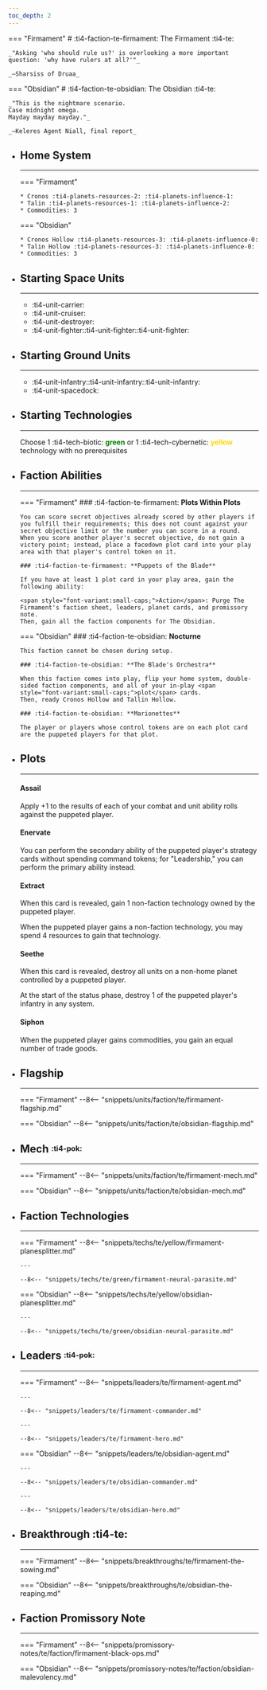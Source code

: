 ```yaml
---
toc_depth: 2
---
```


=== "Firmament"
    # :ti4-faction-te-firmament: The Firmament :ti4-te:

    _"Asking 'who should rule us?' is overlooking a more important question: 'why have rulers at all?'"_

    _—Sharsiss of Druaa_

=== "Obsidian"
    # :ti4-faction-te-obsidian: The Obsidian :ti4-te:

    _"This is the nightmare scenario.
    Case midnight omega.
    Mayday mayday mayday."_

    _—Keleres Agent Niall, final report_

<div class="grid cards" markdown>

-   ## __Home System__

    ---
    === "Firmament"

        * Cronos :ti4-planets-resources-2: :ti4-planets-influence-1:
        * Talin :ti4-planets-resources-1: :ti4-planets-influence-2:
        * Commodities: 3

    === "Obsidian"

        * Cronos Hollow :ti4-planets-resources-3: :ti4-planets-influence-0:
        * Talin Hollow :ti4-planets-resources-3: :ti4-planets-influence-0:
        * Commodities: 3

</div>

<div class="grid cards" markdown>

-   ## __Starting Space Units__

    ---

    * :ti4-unit-carrier:
    * :ti4-unit-cruiser:
    * :ti4-unit-destroyer:
    * :ti4-unit-fighter::ti4-unit-fighter::ti4-unit-fighter:

-   ## __Starting Ground Units__

    ---

    * :ti4-unit-infantry::ti4-unit-infantry::ti4-unit-infantry:
    * :ti4-unit-spacedock:

-   ## __Starting Technologies__

    ---
    Choose 1 :ti4-tech-biotic: <span style="color:green">**green**</span> or 1 :ti4-tech-cybernetic: <span style="color:gold">**yellow**</span> technology with no prerequisites

-   ## __Faction Abilities__

    ---
    === "Firmament"
        ### :ti4-faction-te-firmament: **Plots Within Plots**
        
        You can score secret objectives already scored by other players if you fulfill their requirements; this does not count against your secret objective limit or the number you can score in a round.
        When you score another player's secret objective, do not gain a victory point; instead, place a facedown plot card into your play area with that player's control token on it.

        ### :ti4-faction-te-firmament: **Puppets of the Blade**
        
        If you have at least 1 plot card in your play area, gain the following ability:

        <span style="font-variant:small-caps;">Action</span>: Purge The Firmament's faction sheet, leaders, planet cards, and promissory note.
        Then, gain all the faction components for The Obsidian.
    
    === "Obsidian"
        ### :ti4-faction-te-obsidian: **Nocturne**
        
        This faction cannot be chosen during setup.

        ### :ti4-faction-te-obsidian: **The Blade's Orchestra**
        
        When this faction comes into play, flip your home system, double-sided faction components, and all of your in-play <span style="font-variant:small-caps;">plot</span> cards. 
        Then, ready Cronos Hollow and Tallin Hollow.

        ### :ti4-faction-te-obsidian: **Marionettes**
        
        The player or players whose control tokens are on each plot card are the puppeted players for that plot.
</div>

<div class="grid cards" markdown>

-   ## __Plots__

    ---
    #### Assail

    Apply +1 to the results of each of your combat and unit ability rolls against the puppeted player.

    #### Enervate

    You can perform the secondary ability of the puppeted player's strategy cards without spending command tokens; for "Leadership," you can perform the primary ability instead.

    #### Extract

    When this card is revealed, gain 1 non-faction technology owned by the puppeted player.

    When the puppeted player gains a non-faction technology, you may spend 4 resources to gain that technology.

    #### Seethe

    When this card is revealed, destroy all units on a non-home planet controlled by a puppeted player.

    At the start of the status phase, destroy 1 of the puppeted player's infantry in any system.

    #### Siphon

    When the puppeted player gains commodities, you gain an equal number of trade goods.

</div>
<div class="grid cards" markdown>

-   ## __Flagship__

    ---
    === "Firmament"
        --8<-- "snippets/units/faction/te/firmament-flagship.md"
    
    === "Obsidian"
        --8<-- "snippets/units/faction/te/obsidian-flagship.md"

-   ## __Mech__ <sup><sub>:ti4-pok:</sub></sup>

    ---
    === "Firmament"
        --8<-- "snippets/units/faction/te/firmament-mech.md"
    
    === "Obsidian"
        --8<-- "snippets/units/faction/te/obsidian-mech.md"

</div>

<div class="grid cards" markdown>

-   ## __Faction Technologies__

    ---
    === "Firmament"
        --8<-- "snippets/techs/te/yellow/firmament-planesplitter.md"

        ---

        --8<-- "snippets/techs/te/green/firmament-neural-parasite.md"

    === "Obsidian"
        --8<-- "snippets/techs/te/yellow/obsidian-planesplitter.md"

        ---

        --8<-- "snippets/techs/te/green/obsidian-neural-parasite.md"

-   ## __Leaders__ <sup><sub>:ti4-pok:</sub></sup>

    ---
    === "Firmament"
        --8<-- "snippets/leaders/te/firmament-agent.md"

        ---

        --8<-- "snippets/leaders/te/firmament-commander.md"

        ---

        --8<-- "snippets/leaders/te/firmament-hero.md"
    
    === "Obsidian"
        --8<-- "snippets/leaders/te/obsidian-agent.md"

        ---

        --8<-- "snippets/leaders/te/obsidian-commander.md"

        ---

        --8<-- "snippets/leaders/te/obsidian-hero.md"

- ## __Breakthrough__ :ti4-te:

    ---
    === "Firmament"
        --8<-- "snippets/breakthroughs/te/firmament-the-sowing.md"
    
    === "Obsidian"
        --8<-- "snippets/breakthroughs/te/obsidian-the-reaping.md"

-   ## __Faction Promissory Note__

    ---
    === "Firmament"
        --8<-- "snippets/promissory-notes/te/faction/firmament-black-ops.md"
    
    === "Obsidian"
        --8<-- "snippets/promissory-notes/te/faction/obsidian-malevolency.md"
    

</div>
